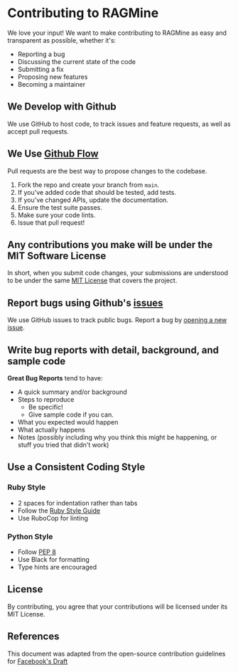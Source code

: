# Contributing to RAGMine

We love your input! We want to make contributing to RAGMine as easy and transparent as possible, whether it's:

- Reporting a bug
- Discussing the current state of the code
- Submitting a fix
- Proposing new features
- Becoming a maintainer

## We Develop with Github
We use GitHub to host code, to track issues and feature requests, as well as accept pull requests.

## We Use [Github Flow](https://guides.github.com/introduction/flow/index.html)
Pull requests are the best way to propose changes to the codebase.

1. Fork the repo and create your branch from `main`.
2. If you've added code that should be tested, add tests.
3. If you've changed APIs, update the documentation.
4. Ensure the test suite passes.
5. Make sure your code lints.
6. Issue that pull request!

## Any contributions you make will be under the MIT Software License
In short, when you submit code changes, your submissions are understood to be under the same [MIT License](LICENSE) that covers the project.

## Report bugs using Github's [issues](https://github.com/zacharyelston/ragmine/issues)
We use GitHub issues to track public bugs. Report a bug by [opening a new issue](https://github.com/zacharyelston/ragmine/issues/new).

## Write bug reports with detail, background, and sample code

**Great Bug Reports** tend to have:

- A quick summary and/or background
- Steps to reproduce
  - Be specific!
  - Give sample code if you can.
- What you expected would happen
- What actually happens
- Notes (possibly including why you think this might be happening, or stuff you tried that didn't work)

## Use a Consistent Coding Style

### Ruby Style
* 2 spaces for indentation rather than tabs
* Follow the [Ruby Style Guide](https://rubystyle.guide/)
* Use RuboCop for linting

### Python Style
* Follow [PEP 8](https://www.python.org/dev/peps/pep-0008/)
* Use Black for formatting
* Type hints are encouraged

## License
By contributing, you agree that your contributions will be licensed under its MIT License.

## References
This document was adapted from the open-source contribution guidelines for [Facebook's Draft](https://github.com/facebook/draft-js)